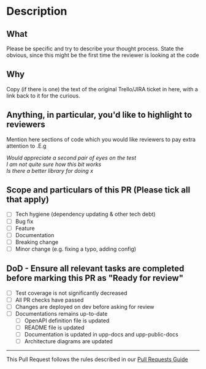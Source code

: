 # Description

## What

Please be specific and try to describe your thought process. State the obvious, since this might be the first time the reviewer is looking at the code

## Why

Copy (if there is one) the text of the original Trello/JIRA ticket in here, with a link back to it for the curious.

## Anything, in particular, you'd like to highlight to reviewers

Mention here sections of code which you would like reviewers to pay extra attention to .E.g

_Would appreciate a second pair of eyes on the test_  
_I am not quite sure how this bit works_  
_Is there a better library for doing x_  

## Scope and particulars of this PR (Please tick all that apply)

- [ ] Tech hygiene (dependency updating & other tech debt)
- [ ] Bug fix
- [ ] Feature
- [ ] Documentation
- [ ] Breaking change
- [ ] Minor change (e.g. fixing a typo, adding config)

## DoD - Ensure all relevant tasks are completed before marking this PR as "Ready for review"

- [ ] Test coverage is not significantly decreased
- [ ] All PR checks have passed
- [ ] Changes are deployed on dev before asking for review
- [ ] Documentations remains up-to-date
  - [ ] OpenAPI definition file is updated
  - [ ] README file is updated
  - [ ] Documentation is updated in upp-docs and upp-public-docs
  - [ ] Architecture diagrams are updated

___
This Pull Request follows the rules described in our [Pull Requests Guide](https://github.com/Financial-Times/upp-docs/tree/master/guides/pr-guide)
